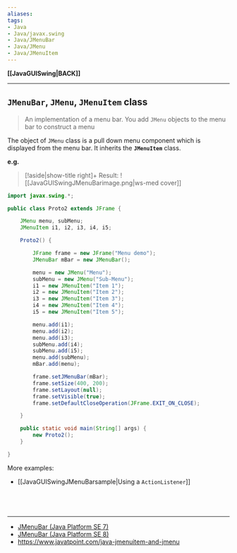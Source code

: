 ```yaml
---
aliases:
tags:
- Java
- Java/javax.swing
- Java/JMenuBar
- Java/JMenu
- Java/JMenuItem
---
```

**[[JavaGUISwing|BACK]]**

---
## `JMenuBar`, `JMenu`, `JMenuItem` class
> An implementation of a menu bar. You add `JMenu` objects to the menu bar to construct a menu

The object of `JMenu` class is a pull down menu component which is displayed from the menu bar. It inherits the **`JMenuItem`** class.

**e.g.**
>[!aside|show-title right]+ Result:
> ![[JavaGUISwingJMenuBarimage.png|ws-med cover]]

```java
import javax.swing.*;

public class Proto2 extends JFrame {

    JMenu menu, subMenu;
    JMenuItem i1, i2, i3, i4, i5;

    Proto2() {

        JFrame frame = new JFrame("Menu demo");
        JMenuBar mBar = new JMenuBar();

        menu = new JMenu("Menu");
        subMenu = new JMenu("Sub-Menu");
        i1 = new JMenuItem("Item 1");
        i2 = new JMenuItem("Item 2");
        i3 = new JMenuItem("Item 3");
        i4 = new JMenuItem("Item 4");
        i5 = new JMenuItem("Item 5");

        menu.add(i1);
        menu.add(i2);
        menu.add(i3);
        subMenu.add(i4);
        subMenu.add(i5);
        menu.add(subMenu);
        mBar.add(menu);

        frame.setJMenuBar(mBar);
        frame.setSize(400, 200);
        frame.setLayout(null);
        frame.setVisible(true);
        frame.setDefaultCloseOperation(JFrame.EXIT_ON_CLOSE);

    }

    public static void main(String[] args) {
        new Proto2();
    }

}
```

More examples:
- [[JavaGUISwingJMenuBarsample|Using a `ActionListener`]]

<br>

# 
---
- [JMenuBar (Java Platform SE 7)](https://docs.oracle.com/javase/7/docs/api/javax/swing/JMenuBar.html)
- [JMenuBar (Java Platform SE 8)](https://docs.oracle.com/javase/8/docs/api/javax/swing/JMenuBar.html)
- https://www.javatpoint.com/java-jmenuitem-and-jmenu